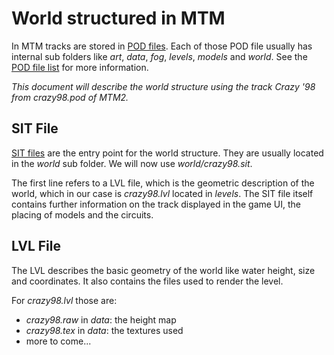 # World structured in MTM

In MTM tracks are stored in [POD files](PodFormatReference.md). Each of those POD file usually has internal sub folders like _art_, _data_, _fog_, _levels_, _models_ and _world_. See the [POD file list](PodFileList.md) for more information.

*This document will describe the world structure using the track _Crazy '98_ from _crazy98.pod_ of MTM2.*

## SIT File

[SIT files](SitFormatReference.md) are the entry point for the world structure. They are usually located in the _world_ sub folder. We will now use _world/crazy98.sit_.

The first line refers to a LVL file, which is the geometric description of the world, which in our case is _crazy98.lvl_ located in _levels_. The SIT file itself contains further information on the track displayed in the game UI, the placing of models and the circuits.

## LVL File

The LVL describes the basic geometry of the world like water height, size and coordinates. It also contains the files used to render the level.

For _crazy98.lvl_ those are:
 * _crazy98.raw_ in _data_: the height map
 * _crazy98.tex_ in _data_: the textures used
 * more to come...